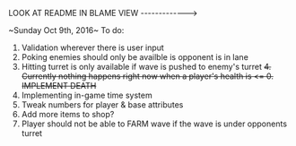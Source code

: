 LOOK AT README IN BLAME VIEW ------------->

~Sunday Oct 9th, 2016~
To do:
1. Validation wherever there is user input
2. Poking enemies should only be availble is opponent is in lane
3. Hitting turret is only available if wave is pushed to enemy's turret
~~4. Currently nothing happens right now when a player's health is <= 0. IMPLEMENT DEATH~~
5. Implementing in-game time system 
6. Tweak numbers for player & base attributes
7. Add more items to shop?
8. Player should not be able to FARM wave if the wave is under opponents turret
